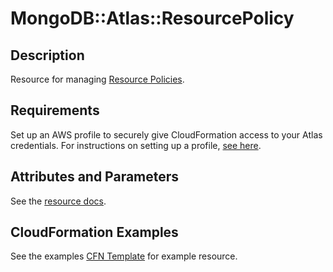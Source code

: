 # MongoDB::Atlas::ResourcePolicy

## Description

Resource for managing [Resource Policies](https://www.mongodb.com/docs/atlas/reference/api-resources-spec/v2/#tag/Atlas-Resource-Policies).

## Requirements

Set up an AWS profile to securely give CloudFormation access to your Atlas credentials.
For instructions on setting up a profile, [see here](/README.md#mongodb-atlas-api-keys-credential-management).

## Attributes and Parameters

See the [resource docs](./docs/README.md).

## CloudFormation Examples

See the examples [CFN Template](/examples/resource-policy/resource-policy.json) for example resource.